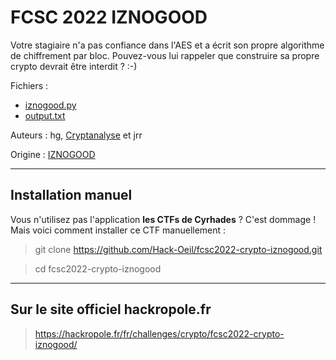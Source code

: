 # FCSC 2022 IZNOGOOD

Votre stagiaire n'a pas confiance dans l'AES et a écrit son propre algorithme de chiffrement par bloc. 
Pouvez-vous lui rappeler que construire sa propre crypto devrait être interdit ? :-)


Fichiers :
- [iznogood.py](iznogood.py)
- [output.txt](output.txt)



Auteurs : hg, [Cryptanalyse](https://x.com/Cryptanalyse) et jrr

Origine : [IZNOGOOD](https://hackropole.fr/fr/challenges/crypto/fcsc2022-crypto-iznogood/)

-----------

## Installation manuel
Vous n'utilisez pas l'application **les CTFs de Cyrhades** ? C'est dommage !
Mais voici comment installer ce CTF manuellement :

> git clone https://github.com/Hack-Oeil/fcsc2022-crypto-iznogood.git

> cd fcsc2022-crypto-iznogood


-----------

## Sur le site officiel hackropole.fr
> https://hackropole.fr/fr/challenges/crypto/fcsc2022-crypto-iznogood/